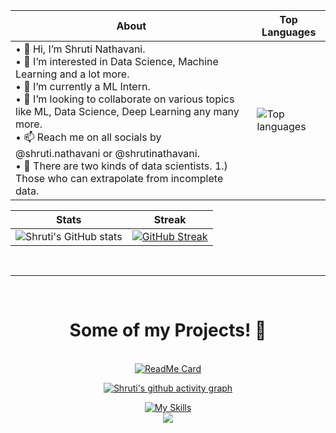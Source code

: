 <div align="center">
  
| About                                                                                                                                          | Top Languages                                                                                                     |
|-----------------------------------------------------------------------------------------------------|---------------------------------------------------------------------------------------------------------|
| • 👋 Hi, I’m Shruti Nathavani.<br>• 👀 I’m interested in Data Science, Machine Learning and a lot more.<br>• 🌱 I’m currently a ML Intern.<br>• 💞️ I’m looking to collaborate on various topics like ML, Data Science, Deep Learning any many more.<br>• 📫 Reach me on all socials by @shruti.nathavani or @shrutinathavani.<br>• 🌚 There are two kinds of data scientists. 1.) Those who can extrapolate from incomplete data. | ![Top languages](https://github-readme-stats-sigma-five.vercel.app/api/top-langs/?username=ShrutiNathavani&theme=tokyonight&show_icons=true) |

|     Stats                                                                                                         |     Streak                                                                                              |
|-----------------------------------------------------------------------------------------------------------------------|---------------------------------------------------------------------------------------------------------------------|
| ![Shruti's GitHub stats](https://github-readme-stats-sigma-five.vercel.app/api?username=ShrutiNathavani&theme=tokyonight&show_icons=true) | [![GitHub Streak](https://streak-stats.demolab.com?user=ShrutiNathavani&theme=tokyonight)](https://git.io/streak-stats)
<Br><hr><Br><h1>Some of my Projects! 🎨</h1><Br>[![ReadMe Card](https://github-readme-stats.vercel.app/api/pin/?username=ShrutiNathavani&repo=pre-trained-dog-classifier-udacity)](https://github.com/ShrutiNathavani/pre-trained-dog-classifier-udacity)

<!-- <img src="https://github.com/JanmayHem/JanmayHem/blob/main/NUX_Octodex.gif" width="250" height="250" style="border-radius:50%"/> -->
[![Shruti's github activity graph](https://github-readme-activity-graph.vercel.app/graph?username=ShrutiNathavani&theme=tokyo-night&area=true&hide_border=true)](https://github.com/ashutosh00710/github-readme-activity-graph)
<!-- github-compacet, tokyo-night -->
  
  [![My Skills](https://skillicons.dev/icons?i=git,github,matlab,mysql,py,tensorflow)](https://skillicons.dev)
  <br>![](https://komarev.com/ghpvc/?username=ShrutiNathavani&color=green)
<!--   <br>![](https://hit.yhype.me/github/profile?user_id=77008411) -->
</div>

<!---
ShrutiNathavani/ShrutiNathavani is a ✨ special ✨ repository because its `README.md` (this file) appears on your GitHub profile.
You can click the Preview link to take a look at your changes.
--->
